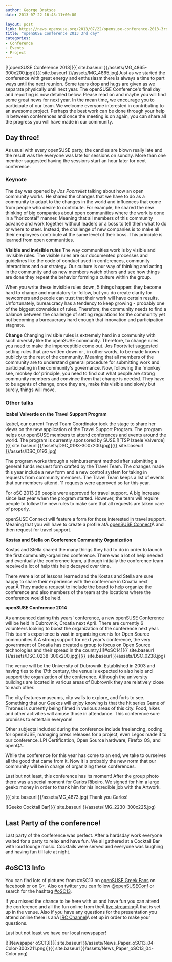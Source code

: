 ```yaml
---
author: George Bratsos
date: 2013-07-22 16:43:11+00:00

layout: post
link: https://news.opensuse.org/2013/07/22/opensuse-conference-2013-3rd-day/
title: "openSUSE Conference 2013 3rd day"
categories:
- Conference
- Events
- Project
---
```

[![openSUSE Conference 2013]({{ site.baseurl }}/assets/MG_4865-300x200.jpg)]({{ site.baseurl }}/assets/MG_4865.jpg)Just as we started the conference with great energy and enthusiasm there is always a time to part ways until the next reunion. Some tears drop and hugs are given as we separate physically until next year. The openSUSE Conference's final day and reporting is now detailed below. Please read on and maybe you will find some great news for next year. In the mean time, we encourage you to participate of our team. We welcome everyone interested in contributing to an awesome project. Perhaps the best work can be done through your help in between conferences and once the meeting is on again, you can share all the progress you will have made in our community.

<!-- more -->




## Day three!


As usual with every openSUSE party, the candles are blown really late and the result was the everyone was late for sessions on sunday. More than one member suggested having the sessions start an hour later for next conference.


### Keynote


The day was opened by _Jos Poortvliet_ talking about how an open community works. He shared the changes that we have to do as a community to adapt to the changes in the world and influences that come from people who desire to contribute. For example, he shared the new thinking of big companies about open communities where the work is done in a "horizontal" manner. Meaning that all members of this community advance and work together without leaders or a boss to tell them what to do or where to steer. Instead, the challenge of new companies is to make all their employees contribute at the same level of their boss. This principle is learned from open communities.

**Visible and invisible rules**
The way communities work is by visible and invisible rules. The visible rules are our documented processes and guidelines like the code of conduct used in conferences, community interactions and our strategy. Our culture is our way of thinking and acting in the community and as new members watch others and see how things are done they repeat the behavior forming a culture within the group.

When you write these invisible rules down, 5 things happen: they become hard to change and mandatory-to-follow, but you do create clarity for newcomers and people can trust that their work will have certain results. Unfortunately, bureaucracy has a tendency to keep growing - probably one of the biggest downsides of rules. Therefore, the community needs to find a balance between the challenge of setting regulations for the community yet not becoming a bureaucracy hard enough that innovation and participation stagnate.

**Change**
Changing invisible rules is extremely hard in a community with such diversity like the openSUSE community. Therefore, to change rules you need to make the imperceptible come out. Jos Poortvliet suggested setting rules that are written down or , in other words, to be made known publicly to the rest of the community. Meaning that all members of the community are to understand general procedure for submitting work and participating in the community's governance. Now, following the 'monkey see, monkey do' principle, you need to find out what people are strong community members and convince them that change is needed. They have to be agents of change, once they are, make this visible and slowly but surely, things will move.


### Other talks


**Izabel Valverde on the Travel Support Program**

Izabel, our current Travel Team Coordinator took the stage to share her views on the new application of the Travel Support Program. The program helps our openSUSE members to attend conferences and events around the world. The program is currently sponsored by SUSE.[![TSP Izaele Valverde]({{ site.baseurl }}/assets/DSC_0193-300x200.jpg)]({{ site.baseurl }}/assets/DSC_0193.jpg)

The program works through a reimbursement method after submitting a general funds request form crafted by the Travel Team. The changes made this year include a new form and a new control system for taking in requests from community members. The Travel Team keeps a list of events that our members attend. 11 requests were approved so far this year.

For oSC 2013 26 people were approved for travel support. A big increase since last year when the program started. However, the team will require people to follow the new rules to make sure that all requests are taken care of properly.

openSUSE Connect will feature a form for those interested in travel support. Meaning that you will have to create a profile atÂ [openSUSE Connect](https://connect.opensuse.org/)Â and then request for travel support.

**Kostas and Stella on Conference Community Organization**

Kostas and Stella shared the many things they had to do in order to launch the first community-organized conference. There was a lot of help needed and eventually the conference team, although initially the conference team received a lot of help this help decayed over time.

There were a lot of lessons learned and the Kostas and Stella are sure happy to share their experience with the conference in Croatia next year.Â They made a request to include the board to help organize the conference and also members of the team at the locations where the conference would be held.

**openSUSE Conference 2014**

As announced during this years' conference, a new openSUSE Conference will be held in Dubrovnik, Croatia next April. There are currently 6 volunteers looking to boost the organization of the conference next year. This team's experience is vast in organizing events for Open Source communities.Â A strong support for next year's conference, the very government of Croatia has created a group to focus on Open Source technologies and their spread in the country.[![#oSC14]({{ site.baseurl }}/assets/DSC_0238-300x200.jpg)]({{ site.baseurl }}/assets/DSC_0238.jpg)

The venue will be the University of Dubrovnik. Established in 2003 and having ties to the 17th century, the venue is expected to also help and support the organization of the conference. Although the university buildings are located in various areas of Dubrovnik they are relatively close to each other.

The city features museums, city walls to explore, and forts to see. Something that our Geekos will enjoy knowing is that the hit series Game of Thrones is currently being filmed in various areas of this city. Food, hikes and other activities will amuse those in attendance. This conference sure promises to entertain everyone!

Other subjects included during the conference include freelancing, coding for openSUSE, managing press releases for a project, even Legos made it to our conference. LPI Certification, Open Source hardware, Firefox OS, and openQA.

While the conference for this year has come to an end, we take to ourselves all the good that came from it. Now it is probably the new norm that our community will be in charge of organizing these conferences.

Last but not least, this conference has its moment! After the group photo there was a special moment for Carlos Ribeiro. We signed for him a large geeko money in order to thank him for his incredible job with the Artwork.

({{ site.baseurl }}/assets/MG_4873.jpg) Thank you Carlos!



![Geeko Cocktail Bar]({{ site.baseurl }}/assets/IMG_2230-300x225.jpg)


## 




## Last Party of the conference!




Last party of the conference was perfect. After a hardsday work everyone waited for a party to relax and have fun. We all gathered at a Cocktail Bar with loud lounge music. Cocktails were served and everyone was laughing and having fun till late at night.


## #oSC13 Info


You can find lots of pictures from #oSC13 on [openSUSE Greek Fans](https://www.facebook.com/groups/opensuse.gr/photos/) on facebook or on [G+](https://plus.google.com/u/0/b/113385548251515365143/photos/113385548251515365143/albums). Also on twitter you can follow [@openSUSEConf](https://twitter.com/openSUSEConf) or search for the hashtag [#oSC13](https://twitter.com/search?q=%23oSC13&src=typd).

If you missed the chance to be here with us and have fun you can attend the conference and all the fun online from theÂ [live streaming](http://bambuser.com/channel/opensusetv)Â that is set up in the venue. Also if you have any questions for the presentation you attend online there is anÂ [IRC Channel](http://webchat.freenode.net?nick=lizard-attendee&channels=opensuse-conference)Â set up in order to make your questions.

Last but not least we have our local newspaper!

[![Newspaper oSC13]({{ site.baseurl }}/assets/News_Paper_oSC13_04-Color-300x211.png)]({{ site.baseurl }}/assets/News_Paper_oSC13_04-Color.png)		

